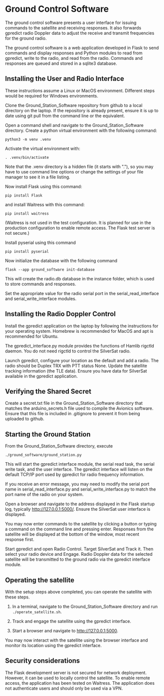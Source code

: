 # Ground Control Software

The ground control software presents a user interface for issuing commands to the satellite and receiving responses. It also forwards gpredict radio Doppler data to adjust the receive and transmit frequencies for the ground radio.

The ground control software is a web application developed in Flask to send commands and display responses and Python modules to read from gpredict, write to the radio, and read from the radio. Commands and responses are queued and stored in a sqlite3 database.

## Installing the User and Radio Interface

These instructions assume a Linux or MacOS environment. Different steps would be required for Windows environments.

Clone the Ground_Station_Software repository from github to a local directory on the laptop. If the repository is already present, ensure it is up to date using git pull from the command line or the equivalent.

Open a command shell and navigate to the Ground_Station_Software directory. Create a python virtual environment with the following command:

```python3 -m venv .venv```

Activate the virtual environment with:

```. .venv/bin/activate```

Note that the .venv directory is a hidden file (it starts with "."), so you may have to use command line options or change the settings of your file manager to see it in a file listing.

Now install Flask using this command:

```pip install Flask```

and install Waitress with this command:

```pip install waitress```

(Waitress is not used in the test configuration. It is planned for use in the production configuration to enable remote access. The Flask test server is not secure.)

Install pyserial using this command

```pip install pyserial```

Now initialize the database with the following command

```flask --app ground_software init-database```

This will create the radio.db database in the instance folder, which is used to store commands and responses.

Set the appropriate value for the radio serial port in the serial_read_interface and serial_write_interface modules.

## Installing the Radio Doppler Control

Install the gpredict application on the laptop by following the instructions for your operating system. Homebrew is recommended for MacOS and apt is recommended for Ubuntu.

The gpredict_interface.py module provides the functions of Hamlib rigctld daemon. You do not need rigctld to control the SilverSat radio.

Launch gpredict, configure your location as the default and add a radio. The radio should be Duplex TRX with PTT status None. Update the satellite tracking information (the TLE data). Ensure you have data for SilverSat available in the gpredict application.

## Verifying the Shared Secret

Create a secret.txt file in the Ground_Station_Software directory that matches the arduino_secrets.h file used to compile the Avionics software. Ensure that this file is included in .gitignore to prevent it from being uploaded to github.

## Starting the Ground Station

From the Ground_Station_Software directory, execute

```./ground_software/ground_station.py```

This will start the gpredict interface module, the serial read task, the serial write task, and the user interface. The gpredict interface will listen on the default TCP/IP port used by gpredict for radio frequency information.

If you receive an error message, you may need to modify the serial port name in serial_read_interface.py and serial_write_interface.py to match the port name of the radio on your system.

Open a browser and navigate to the address displayed in the Flask startup log, typically http://127.0.0.1:5000/. Ensure the SilverSat user interface is displayed. 

You may now enter commands to the satellite by clicking a button or typing a command on the command line and pressing enter. Responses from the satellite will be displayed at the bottom of the window, most recent response first.

Start gpredict and open Radio Control. Target SilverSat and Track it. Then select your radio device and Engage. Radio Doppler data for the selected satellite will be transmitted to the ground radio via the gpredict interface module.

## Operating the satellite

With the setup steps above completed, you can operate the satellite with these steps.

1. In a terminal, navigate to the Ground_Station_Software directory and run ```./operate_satellite.sh```.

5. Track and engage the satellite using the gpredict interface.

6. Start a browser and navigate to http://127.0.0.1:5000.

You may now interact with the satellite using the browser interface and monitor its location using the gpredict interface.

## Security considerations

The Flask development server is not secured for network deployment. However, it can be used to locally control the satellite. To enable remote access, the application has been tested on Waitress. The application does not authenticate users and should only be used via a VPN.
